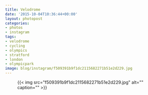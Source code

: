 ```yaml
---
title: Velodrome
date: '2015-10-04T10:36:44+00:00'
layout: photopost
categories:
- photos
- instagram
tags:
- velodrome
- cycling
- olympics
- stratford
- london
- olympicpark
image: blog/instagram/f509391b9f1dc2115682271b51e2d229.jpg
---
```


<figure class="photo photo--square">
  {{< img src="f509391b9f1dc2115682271b51e2d229.jpg" alt="" caption="" >}}

</figure>



